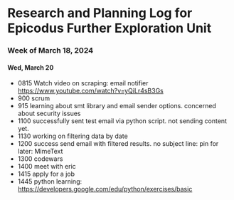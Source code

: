 # Research and Planning Log for Epicodus Further Exploration Unit

### Week of March 18, 2024

#### Wed, March 20

* 0815 Watch video on scraping: email notifier https://www.youtube.com/watch?v=yQiLr4sB3Gs
* 900 scrum
* 915 learning about smt library and email sender options. concerned about security issues
* 1100 successfully sent test email via python script. not sending content yet.
* 1130 working on filtering data by date
* 1200 success send email with filtered results. no subject line: pin for later: MimeText
* 1300 codewars
* 1400 meet with eric
* 1415 apply for a job
* 1445 python learning: https://developers.google.com/edu/python/exercises/basic